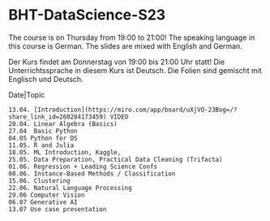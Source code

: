 # BHT-DataScience-S23

The course is on Thursday from 19:00 to 21:00! The speaking language in this course is German. The slides are mixed with English and German.

Der Kurs findet am Donnerstag von 19:00 bis 21:00 Uhr statt! Die Unterrichtssprache in diesem Kurs ist Deutsch. Die Folien sind gemischt mit Englisch und Deutsch.


Date|Topic

    13.04. [Introduction](https://miro.com/app/board/uXjVO-23Bog=/?share_link_id=260284173459) VIDEO
    20.04. Linear Algebra (Basics) 
    27.04  Basic Python
    04.05 Python for DS
    11.05. R and Julia
    18.05. ML Introduction, Kaggle, 
    25.05. Data Preparation, Practical Data Cleaning (Trifacta) 
    01.06. Regression + Leading Science Confs
    08.06. Instance-Based Methods / Classification
    15.06. Clustering
    22.06. Natural Language Processing
    29.06 Computer Vision
    06.07 Generative AI
    13.07 Use case presentation
